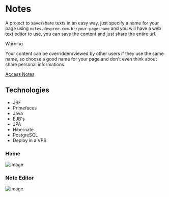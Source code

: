 # Notes
A project to save/share texts in an easy way, just specify a name for your page using <code>notes.devpree.com.br/your-page-name</code> and you will have a web text editor to use, you can save the content and just share the entire url.

> [!WARNING]
> Your content can be overridden/viewed by other users if they use the same name, so choose a good name for your page and don't even think about share personal informations.

[Access Notes](https://notes.devpree.com.br) </br>

## Technologies

+ JSF
+ Primefaces
+ Java
+ EJB's
+ JPA
+ Hibernate
+ PostgreSQL
+ Deploy in a VPS

### Home
![image](https://github.com/user-attachments/assets/17a3895f-95ff-4ee7-964a-46b40654de49)

### Note Editor
![image](https://github.com/user-attachments/assets/9ba75697-6e58-499c-9cec-657fd18452b9)
